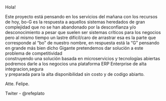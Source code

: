  
 
 
 

Hola! 

Este proyecto está pensando en los servicios del mañana  con los recursos de hoy,
bo-G  es la respuesta a aquellos sistemas heredados de gran complejidad que no se han 
abandonado por la desconfianza y/o desconocimiento a pesar que suelen ser sistemas críticos
para los negocios pero al mismo tiempo un lastre difícil/caro de arrastrar esa es la parte 
que corresponde al “bo” de nuestro nombre, en respuesta está la “G” pensando en grande
 más bien dicho Gigante pretendemos  dar solución a este problema de competitividad  
construyendo una solución basada en microservicios  y tecnologías abiertas podremos 
 darle a los negocios una plataforma ERP  Enterprise de alta integracion,segura  
y preparada para la alta disponibilidad sin costo  y de codigo abiarto.


Atte. Felipe.

Twiter  - @refeplato
